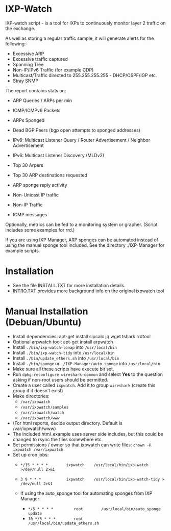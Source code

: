 # IXP-Watch

IXP-watch script - is a tool for IXPs to continuously monitor layer 2 traffic on the exchange.

As well as storing a regular traffic sample, it will generate alerts for the following:-

- Excessive ARP
- Excessive traffic captured
- Spanning Tree
- Non-IP/IPv6 Traffic (for example CDP)
- Multicast/Traffic directed to 255.255.255.255 - DHCP/OSPF/IGP etc.
- Stray SNMP

The report contains stats on:

- ARP Queries / ARPs per min
- ICMP/ICMPv6 Packets
- ARPs Sponged
- Dead BGP Peers (bgp open attempts to sponged addresses)
- IPv6: Multicast Listener Query / Router Advertisement / Neighbor Advertisement
- IPv6: Multicast Listener Discovery (MLDv2)

- Top 30 Arpers
- Top 30 ARP destinations requested
- ARP sponge reply activity
- Non-Unicast IP traffic
- Non-IP Traffic
- ICMP messages

Optionally, metrics can be fed to a monitoring system or grapher.
(Script includes some examples for rrd.)

If you are using IXP Manager, ARP sponges can be automated instead of using the manual
sponge tool included. See the directory ./IXP-Manager for example scripts.

# Installation

- See the file INSTALL.TXT for more installation details.
- INTRO.TXT provides more background info on the original ixpwatch tool

# Manual Installation (Debuan/Ubuntu)

- Install dependencies:     apt-get install sipcalc jq wget tshark rrdtool
- Optional arpwatch tool:   apt-get install arpwatch
- Install `./bin/ixp-watch-lonap` into `/usr/local/bin`
- Install `./bin/ixp-watch-tidy` into `/usr/local/bin`
- Install `./bin/update_ethers.sh` into `/usr/local/bin`
- Install `./bin/sponge`  or `./IXP-Manager/auto_sponge` into  `/usr/local/bin`
- Make sure all these scripts have execute bit set.
- Run `dpkg-reconfigure wireshark-common` and select **Yes** to the question asking if non-root users should be permitted.
- Create a user called `ixpwatch`. Add it to group `wireshark` (create this group if it doesn't exist)
- Make directories:
  - `/var/ixpwatch`
  - `/var/ixpwatch/samples`
  - `/var/ixpwatch/watch`
  - `/var/ixpwatch/www`
- (For html reports, decide output directory. Default is /var/ixpwatch/www)
- The included html_example uses server side includes, but this could be changed to
  rsync the files somewhere etc.
- Set permissions / owner so that ixpwatch can write files: `chown -R ixpwatch /var/ixpwatch`
- Set up cron jobs:
  - `*/15 * * * *        ixpwatch    /usr/local/bin/ixp-watch >/dev/null 2>&1`
  - `3 9 * * *           ixpwatch    /usr/local/bin/ixp-watch-tidy > /dev/null 2>&1`

  - If using the auto_sponge tool for automating sponges from IXP Manager:
     - `*/5 * * * *         root        /usr/local/bin/auto_sponge update`
     - `10 */3 * * *        root        /usr/local/bin/update_ethers.sh`

